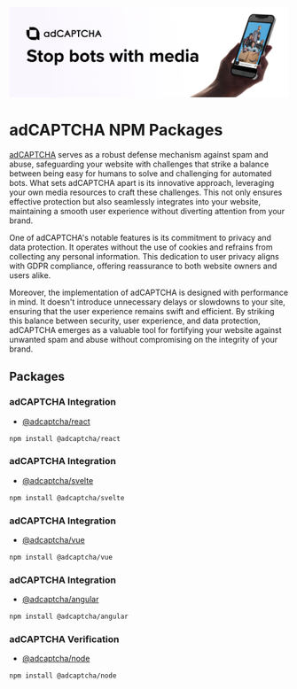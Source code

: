 ![Banner](/assets/banner-1544x500.png)

# adCAPTCHA NPM Packages

[adCAPTCHA](https://adcaptcha.com) serves as a robust defense mechanism against spam and abuse, safeguarding your website with challenges that strike a balance between being easy for humans to solve and challenging for automated bots. What sets adCAPTCHA apart is its innovative approach, leveraging your own media resources to craft these challenges. This not only ensures effective protection but also seamlessly integrates into your website, maintaining a smooth user experience without diverting attention from your brand.

One of adCAPTCHA's notable features is its commitment to privacy and data protection. It operates without the use of cookies and refrains from collecting any personal information. This dedication to user privacy aligns with GDPR compliance, offering reassurance to both website owners and users alike.

Moreover, the implementation of adCAPTCHA is designed with performance in mind. It doesn't introduce unnecessary delays or slowdowns to your site, ensuring that the user experience remains swift and efficient. By striking this balance between security, user experience, and data protection, adCAPTCHA emerges as a valuable tool for fortifying your website against unwanted spam and abuse without compromising on the integrity of your brand.

## Packages

### adCAPTCHA Integration
- [@adcaptcha/react](/packages/react/README.md)
```bash
npm install @adcaptcha/react
```

### adCAPTCHA Integration
- [@adcaptcha/svelte](/packages/svelte/README.md)
```bash
npm install @adcaptcha/svelte
```

### adCAPTCHA Integration
- [@adcaptcha/vue](/packages/vue/README.md)
```bash
npm install @adcaptcha/vue
```

### adCAPTCHA Integration
- [@adcaptcha/angular](/packages/angular/projects/adcaptcha/README.md)
```bash
npm install @adcaptcha/angular
```

### adCAPTCHA Verification
- [@adcaptcha/node](/packages/node/README.md)
```bash
npm install @adcaptcha/node
```
